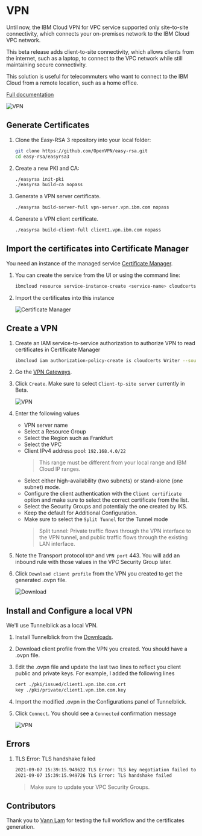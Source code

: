 # VPN

Until now, the IBM Cloud VPN for VPC service supported only site-to-site connectivity, which connects your on-premises network to the IBM Cloud VPC network.

This beta release adds client-to-site connectivity, which allows clients from the internet, such as a laptop, to connect to the VPC network while still maintaining secure connectivity.

This solution is useful for telecommuters who want to connect to the IBM Cloud from a remote location, such as a home office.

[Full documentation](https://cloud.ibm.com/docs/vpc?topic=vpc-vpn-client-to-site-overview)

![VPN](./vpn-ui.png)

## Generate Certificates

1. Clone the Easy-RSA 3 repository into your local folder:

    ```sh
    git clone https://github.com/OpenVPN/easy-rsa.git
    cd easy-rsa/easyrsa3
    ```

1. Create a new PKI and CA:

    ```sh
    ./easyrsa init-pki
    ./easyrsa build-ca nopass
    ```

1. Generate a VPN server certificate.

    ```sh
    ./easyrsa build-server-full vpn-server.vpn.ibm.com nopass
    ```

1. Generate a VPN client certificate.

    ```sh
    ./easyrsa build-client-full client1.vpn.ibm.com nopass
    ```

## Import the certificates into Certificate Manager

You need an instance of the managed service [Certificate Manager](https://cloud.ibm.com/catalog/services/certificate-manager).

1. You can create the service from the UI or using the command line:

    ```sh
    ibmcloud resource service-instance-create <service-name> cloudcerts "free" <region>
    ```

1. Import the certificates into this instance

    ![Certificate Manager](./cert-mgr.png)

## Create a VPN

1. Create an IAM service-to-service authorization to authorize VPN to read certificates in Certificate Manager

    ```sh
    ibmcloud iam authorization-policy-create is cloudcerts Writer --source-resource-type vpn-server
    ```

1. Go the [VPN Gateways](https://cloud.ibm.com/vpc-ext/network/vpnServers).

1. Click `Create`. Make sure to select `Client-tp-site server` currently in Beta.

    ![VPN](./vpn-ui.png)

1. Enter the following values

    * VPN server name
    * Select a Resource Group
    * Select the Region such as Frankfurt
    * Select the VPC
    * Client IPv4 address pool: `192.168.4.0/22`
        > This range must be different from your local range and IBM Cloud IP ranges.
    * Select either high-availability (two subnets) or stand-alone (one subnet) mode.
    * Configure the client authentication with the `Client certificate` option and make sure to select the correct certificate from the list.
    * Select the Security Groups and potentialy the one created by IKS.
    * Keep the default for Additional Configuration.
    * Make sure to select the `Split Tunnel` for the Tunnel mode
        > Split tunnel: Private traffic flows through the VPN interface to the VPN tunnel, and public traffic flows through the existing LAN interface.

1. Note the Transport protocol `UDP` and `VPN port` 443. You will add an inbound rule with those values in the VPC Security Group later.

1. Click `Download client profile` from the VPN you created to get the generated .ovpn file.

    ![Download](./vpn-download.png)

## Install and Configure a local VPN

We'll use Tunnelblick as a local VPN.

1. Install Tunnelblick from the [Downloads](https://tunnelblick.net/downloads.html).

1. Download client profile from the VPN you created. You should have a .ovpn file.

1. Edit the .ovpn file and update the last two lines to reflect you client public and private keys. For example, I added the following lines

    ```sh
    cert ./pki/issued/client1.vpn.ibm.com.crt
    key ./pki/private/client1.vpn.ibm.com.key
    ```

1. Import the modified .ovpn in the Configurations panel of Tunnelblick.

1. Click `Connect`. You should see a `Connected` confirmation message

    ![VPN](./tunnelblick-connected.png)

## Errors

1. TLS Error: TLS handshake failed

    ```sh
    2021-09-07 15:39:15.949622 TLS Error: TLS key negotiation failed to occur within 60 seconds (check your network connectivity)
    2021-09-07 15:39:15.949726 TLS Error: TLS handshake failed
    ```

    > Make sure to update your VPC Security Groups.

## Contributors

Thank you to [Vann Lam](https://github.com/vannlam) for testing the full workflow and the certificates generation.
